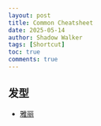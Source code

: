 ```yaml
---
layout: post
title: Common Cheatsheet
date: 2025-05-14
author: Shadow Walker
tags: [Shortcut]
toc: true
comments: true
---
```



## 发型

- [雅丽](https://photos.google.com/album/AF1QipNi-Y8caUOP4udNe6KHP_yyMzReCwmoPnZ8Wgjg)